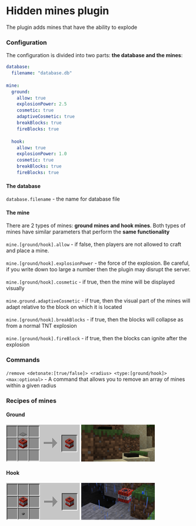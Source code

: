 # Hidden mines plugin 
The plugin adds mines that have the ability to explode

### Configuration
The configuration is divided into two parts: **the database and the mines**:
```yml
database:
  filename: "database.db"

mine:
  ground:
    allow: true
    explosionPower: 2.5
    cosmetic: true
    adaptiveCosmetic: true
    breakBlocks: true
    fireBlocks: true

  hook:
    allow: true
    explosionPower: 1.0
    cosmetic: true
    breakBlocks: true
    fireBlocks: true
```
#### The database
`database.filename` - the name for database file

#### The mine
There are 2 types of mines: **ground mines and hook mines**. Both types of mines have similar parameters that perform the **same functionality**
<br><br>
`mine.[ground/hook].allow` - if false, then players are not allowed to craft and place a mine.
<br><br>
`mine.[ground/hook].explosionPower` - the force of the explosion. Be careful, if you write down too large a number then the plugin may disrupt the server.
<br><br>
`mine.[ground/hook].cosmetic` - if true, then the mine will be displayed visually
<br><br>
`mine.ground.adaptiveCosmetic` - if true, then the visual part of the mines will adapt relative to the block on which it is located
<br><br>
`mine.[ground/hook].breakBlocks` - if true, then the blocks will collapse as from a normal TNT explosion
<br><br>
`mine.[ground/hook].fireBlock` - if true, then the blocks can ignite after the explosion

### Commands
`/remove <detonate:[true/false]> <radius> <type:[ground/hook]> <max:optional>` - A command that allows you to remove an array of mines within a given radius

### Recipes of mines
#### Ground
<p>
    <img src="images/crafting_ground_mine.png" alt="img" width="200" height="100"/>
    <img src="images/ground_mine.png" alt="img" width="200" height="100"/>
</p>

#### Hook
<p>
    <img src="images/crafting_hook_mine.png" alt="img" width="200" height="100"/>
    <img src="images/hook_mine.png" alt="img" width="200" height="100"/>
</p>